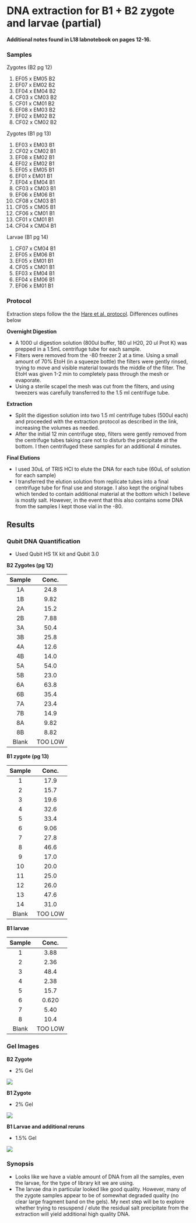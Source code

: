 # DNA extraction for B1 + B2 zygote and larvae (partial)

**Additional notes found in L18 labnotebook on pages 12-16.**

### Samples 

Zygotes (B2 pg 12)
  1) EF05 x EM05 B2
  2) EF07 x EM02 B2
  3) EF04 x EM04 B2
  4) CF03 x CM03 B2
  5) CF01 x CM01 B2
  6) EF08 x EM03 B2
  7) EF02 x EM02 B2
  8) CF02 x CM02 B2
  
Zygotes (B1 pg 13)
  1) EF03 x EM03 B1
  2) CF02 x CM02 B1
  3) EF08 x EM02 B1
  4) EF02 x EM02 B1
  5) EF05 x EM05 B1
  6) EF01 x EM01 B1
  7) EF04 x EM04 B1
  8) CF03 x CM03 B1
  9) EF06 x EM06 B1
  10) CF08 x CM03 B1
  11) CF05 x CM05 B1
  12) CF06 x CM01 B1
  13) CF01 x CM01 B1
  14) CF04 x CM04 B1
  
Larvae (B1 pg 14)
  1) CF07 x CM04 B1
  2) EF05 x EM06 B1
  3) EF05 x EM01 B1
  4) CF05 x CM01 B1
  5) EF03 x EM04 B1
  6) EF04 x EM06 B1
  7) EF06 x EM01 B1
  
 ### Protocol
  
  Extraction steps follow the the [Hare et al. protocol](https://github.com/epigeneticstoocean/2018OAExp_larvae/blob/master/protocols/hare_larvaeExtractionProtocol.md). Differences outlines below

**Overnight Digestion** 

  * A 1000 ul digestion solution (800ul buffer, 180 ul H20, 20 ul Prot K) was prepped in a 1.5mL centrifuge tube for each sample.
  * Filters were removed from the -80 freezer 2 at a time. Using a small amount of 70% EtoH (in a squeeze bottle) the filters were gently rinsed, trying to move and visible material towards the middle of the filter. The EtoH was given 1-2 min to completely pass through the mesh or evaporate.
  * Using a sterile scapel the mesh was cut from the filters, and using tweezers was carefully transferred to the 1.5 ml centrifuge tube.
  
**Extraction**
  
  * Split the digestion solution into two 1.5 ml centrifuge tubes (500ul each) and proceeded with the extraction protocol as described in the link, increasing the volumes as needed.
  * After the initial 12 min centrifuge step, filters were gently removed from the centrifuge tubes taking care not to disturb the precipitate at the bottom. I then centrifuged these samples for an additional 4 minutes.
  
**Final Elutions**

  * I used 30uL of TRIS HCl to elute the DNA for each tube (60uL of solution for each sample)
  * I transferred the elution solution from replicate tubes into a final centrifuge tube for final use and storage. I also kept the original tubes which tended to contain additional material at the bottom which I believe is mostly salt. However, in the event that this also contains some DNA from the samples I kept those vial in the -80.
  
## Results 

### Qubit DNA Quantification

* Used Qubit HS 1X kit and Qubit 3.0

**B2 Zygotes (pg 12)**

| Sample | Conc. |
|:------:|:-----:|
| 1A | 24.8 |
| 1B | 9.82 | 
| 2A | 15.2 | 
| 2B | 7.88 | 
| 3A | 50.4 | 
| 3B | 25.8 | 
| 4A | 12.6 | 
| 4B | 14.0 | 
| 5A | 54.0 | 
| 5B | 23.0 |
| 6A | 63.8 |
| 6B | 35.4 |
| 7A | 23.4 |
| 7B | 14.9 |
| 8A | 9.82 |
| 8B | 8.82 |
| Blank | TOO LOW |


**B1 zygote (pg 13)**

| Sample | Conc. |
|:------:|:-----:|
| 1 | 17.9 |
| 2 | 15.7 | 
| 3 | 19.6 | 
| 4 | 32.6 | 
| 5 | 33.4 | 
| 6 | 9.06 | 
| 7 | 27.8 | 
| 8 | 46.6 | 
| 9 | 17.0 | 
| 10 | 20.0 |
| 11 | 25.0 |
| 12 | 26.0 |
| 13 | 47.6 |
| 14 | 31.0 |
| Blank | TOO LOW |

**B1 larvae**

| Sample | Conc. |
|:------:|:-----:|
| 1 | 3.88 |
| 2 | 2.36 | 
| 3 | 48.4 | 
| 4 | 2.38 | 
| 5 | 15.7 | 
| 6 | 0.620 | 
| 7 | 5.40 | 
| 8 | 10.4 | 
| Blank | TOO LOW |

### Gel Images

**B2 Zygote**
* 2% Gel

![](https://github.com/epigeneticstoocean/2018OAExp_larvae/blob/master/figures/pg15_B2Zygote.jpg)

**B1 Zygote**
* 2% Gel

![](https://github.com/epigeneticstoocean/2018OAExp_larvae/blob/master/figures/pg15_B1Zygote.jpg)

**B1 Larvae and additional reruns**
* 1.5% Gel

![](https://github.com/epigeneticstoocean/2018OAExp_larvae/blob/master/figures/pg16_B1Larvae.jpg)

### Synopsis

* Looks like we have a viable amount of DNA from all the samples, even the larvae, for the type of library kit we are using.
* The larvae dna in particular looked like good quality. However, many of the zygote samples appear to be of somewhat degraded quality (no clear large fragment band on the gels). My next step will be to explore whether trying to resuspend / elute the residual salt precipitate from the extraction will yield additional high quality DNA.
